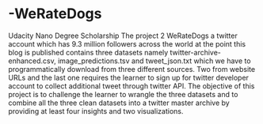 # -WeRateDogs
Udacity Nano Degree Scholarship
The project 2 WeRateDogs a twitter account which has 9.3 million followers across the world at the point this blog is published contains three datasets namely twitter-archive-enhanced.csv, image_predictions.tsv and tweet_json.txt which we have to programmatically download from three different sources. Two from website URLs and the last one requires the learner to sign up for twitter developer account to collect additional tweet through twitter API. The objective of this project is to challenge the learner to wrangle the three datasets and to combine all the three clean datasets into a twitter master archive by providing at least four insights and two visualizations. 
